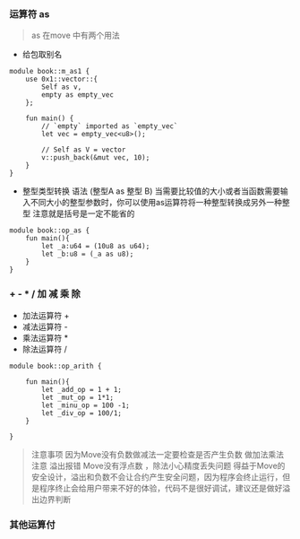 ### 运算符 as
> as 在move 中有两个用法
- 给包取别名
```move
module book::m_as1 {
    use 0x1::vector::{
        Self as v,
        empty as empty_vec
    };

    fun main() {
        // `empty` imported as `empty_vec`
        let vec = empty_vec<u8>();

        // Self as V = vector
        v::push_back(&mut vec, 10);
    }
}
```
- 整型类型转换
语法 (整型A as 整型 B)
当需要比较值的大小或者当函数需要输入不同大小的整型参数时，你可以使用as运算符将一种整型转换成另外一种整型
注意就是括号是一定不能省的

```move
module book::op_as {
    fun main(){
        let _a:u64 = (10u8 as u64);
        let _b:u8 = (_a as u8);
    }
}

```

### + - * /  加 减 乘 除
- 加法运算符 +
- 减法运算符 -
- 乘法运算符 *
- 除法运算符 /
```move
module book::op_arith {

    fun main(){
        let _add_op = 1 + 1;
        let _mut_op = 1*1;
        let _minu_op = 100 -1;
        let _div_op = 100/1;
    }

}
```

> 注意事项 因为Move没有负数做减法一定要检查是否产生负数
> 做加法乘法注意 溢出报错
> Move没有浮点数 ，除法小心精度丢失问题
> 得益于Move的安全设计，溢出和负数不会让合约产生安全问题，因为程序会终止运行，但是程序终止会给用户带来不好的体验，代码不是很好调试，建议还是做好溢出边界判断


### 其他运算付




